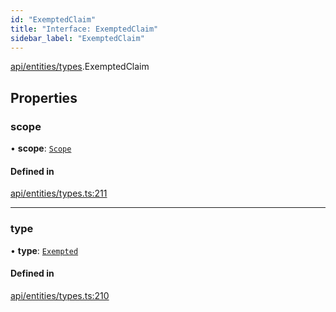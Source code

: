 ```yaml
---
id: "ExemptedClaim"
title: "Interface: ExemptedClaim"
sidebar_label: "ExemptedClaim"
---
```


[api/entities/types](../../../../../modules/API/Entities/Types/Types.md).ExemptedClaim

## Properties

### scope

• **scope**: [`Scope`](../Scope/Scope.md)

#### Defined in

[api/entities/types.ts:211](https://github.com/PolymeshAssociation/polymesh-sdk/blob/8a9158669/src/api/entities/types.ts#L211)

___

### type

• **type**: [`Exempted`](../../../../../enums/API/Entities/Types/ClaimType/ClaimType.md#exempted)

#### Defined in

[api/entities/types.ts:210](https://github.com/PolymeshAssociation/polymesh-sdk/blob/8a9158669/src/api/entities/types.ts#L210)

